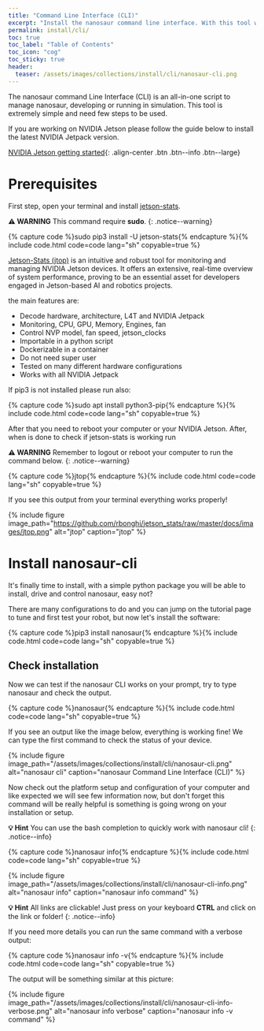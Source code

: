 ```yaml
---
title: "Command Line Interface (CLI)"
excerpt: "Install the nanosaur command line interface. With this tool we will be able to install all software on your computer or Jetson and configure the robot."
permalink: install/cli/
toc: true
toc_label: "Table of Contents"
toc_icon: "cog"
toc_sticky: true
header:
  teaser: /assets/images/collections/install/cli/nanosaur-cli.png
---
```


The nanosaur command Line Interface (CLI) is an all-in-one script to manage nanosaur, developing or running in simulation. 
This tool is extremely simple and need few steps to be used.

If you are working on NVIDIA Jetson please follow the guide below to install the latest NVIDIA Jetpack version.

[NVIDIA Jetson getting started](/install/jetson){: .align-center .btn .btn--info .btn--large}

# Prerequisites

First step, open your terminal and install [jetson-stats](https://rnext.it/jetson_stats/).

**:warning: WARNING** This command require **sudo**.
{: .notice--warning}

{% capture code %}sudo pip3 install -U jetson-stats{% endcapture %}{% include code.html code=code lang="sh" copyable=true %}

[Jetson-Stats (jtop)](https://rnext.it/jetson_stats/) is an intuitive and robust tool for monitoring and managing NVIDIA Jetson devices.
It offers an extensive, real-time overview of system performance, proving to be an essential asset for developers engaged in Jetson-based AI and robotics projects.

the main features are:

* Decode hardware, architecture, L4T and NVIDIA Jetpack
* Monitoring, CPU, GPU, Memory, Engines, fan
* Control NVP model, fan speed, jetson_clocks
* Importable in a python script
* Dockerizable in a container
* Do not need super user
* Tested on many different hardware configurations
* Works with all NVIDIA Jetpack

If pip3 is not installed please run also:

{% capture code %}sudo apt install python3-pip{% endcapture %}{% include code.html code=code lang="sh" copyable=true %}

After that you need to reboot your computer or your NVIDIA Jetson. After, when is done to check if jetson-stats is working run

**:warning: WARNING** Remember to logout or reboot your computer to run the command below.
{: .notice--warning}

{% capture code %}jtop{% endcapture %}{% include code.html code=code lang="sh" copyable=true %}

If you see this output from your terminal everything works properly!

{% include figure image_path="https://github.com/rbonghi/jetson_stats/raw/master/docs/images/jtop.png" alt="jtop" caption="jtop" %}

# Install nanosaur-cli

It's finally time to install, with a simple python package you will be able to install, drive and control nanosaur, easy not?

There are many configurations to do and you can jump on the tutorial page to tune and first test your robot, but now let's install the software:

{% capture code %}pip3 install nanosaur{% endcapture %}{% include code.html code=code lang="sh" copyable=true %}

## Check installation

Now we can test if the nanosaur CLI works on your prompt, try to type nanosaur and check the output.

{% capture code %}nanosaur{% endcapture %}{% include code.html code=code lang="sh" copyable=true %}

If you see an output like the image below, everything is working fine! We can type the first command to check the status of your device.

{% include figure image_path="/assets/images/collections/install/cli/nanosaur-cli.png" alt="nanosaur cli" caption="nanosaur Command Line Interface (CLI)" %}

Now check out the platform setup and configuration of your computer and like expected we will see few information now, but don't forget this command will be really helpful is something is going wrong on your installation or setup.

**:bulb: Hint** You can use the bash completion to quickly work with nanosaur cli!
{: .notice--info}

{% capture code %}nanosaur info{% endcapture %}{% include code.html code=code lang="sh" copyable=true %}

{% include figure image_path="/assets/images/collections/install/cli/nanosaur-cli-info.png" alt="nanosaur info" caption="nanosaur info command" %}

**:bulb: Hint** All links are clickable! Just press on your keyboard **CTRL** and click on the link or folder!
{: .notice--info}

If you need more details you can run the same command with a verbose output:

{% capture code %}nanosaur info -v{% endcapture %}{% include code.html code=code lang="sh" copyable=true %}

The output will be something similar at this picture:

{% include figure image_path="/assets/images/collections/install/cli/nanosaur-cli-info-verbose.png" alt="nanosaur info verbose" caption="nanosaur info -v command" %}
